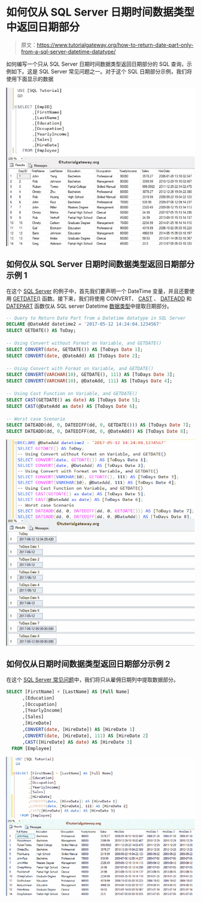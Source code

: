 # 如何仅从 SQL Server 日期时间数据类型中返回日期部分

> 原文：<https://www.tutorialgateway.org/how-to-return-date-part-only-from-a-sql-server-datetime-datatype/>

如何编写一个只从 SQL Server 日期时间数据类型返回日期部分的 SQL 查询，示例如下。这是 SQL Server 常见问题之一。对于这个 SQL 日期部分示例，我们将使用下面显示的数据

![How to Return Date Part Only from a SQL Server Datetime datatype 1](img/3f4c7afa9ca52a431e3c31f31e85b64d.png)

## 如何仅从 SQL Server 日期时间数据类型返回日期部分示例 1

在这个 [SQL Server](https://www.tutorialgateway.org/sql/) 的例子中，首先我们要声明一个 DateTime 变量，并且还要使用 [GETDATE()](https://www.tutorialgateway.org/sql-getdate-function/) 函数。接下来，我们将使用 CONVERT、 [CAST](https://www.tutorialgateway.org/sql-cast-function/) 、 [DATEADD](https://www.tutorialgateway.org/sql-dateadd/) 和 [DATEPART](https://www.tutorialgateway.org/sql-datepart/) 函数仅从 SQL server Datetime [数据类型](https://www.tutorialgateway.org/sql-data-types/)中提取日期部分。

```sql
-- Query to Return Date Part from a Datetime datatype in SQL Server
DECLARE @DateAdd datetime2 = '2017-05-12 14:24:04.1234567'
SELECT GETDATE() AS ToDay;

-- Using Convert without Format on Variable, and GETDATE()
SELECT CONVERT(date, GETDATE()) AS [ToDays Date 1];
SELECT CONVERT(date, @DateAdd) AS [ToDays Date 2];

-- Using Convert with Format on Variable, and GETDATE()
SELECT CONVERT(VARCHAR(10), GETDATE(), 111) AS [ToDays Date 3];
SELECT CONVERT(VARCHAR(10), @DateAdd, 111) AS [ToDays Date 4];

-- Using Cast Function on Variable, and GETDATE()
SELECT CAST(GETDATE() as date) AS [ToDays Date 5];
SELECT CAST(@DateAdd as date) AS [ToDays Date 6];

-- Worst case Scenario  
SELECT DATEADD(dd, 0, DATEDIFF(dd, 0, GETDATE())) AS [ToDays Date 7];
SELECT DATEADD(dd, 0, DATEDIFF(dd, 0, @DateAdd)) AS [ToDays Date 8];
```

![How to Return Date Part Only from a SQL Server Datetime datatype 2](img/a37a0a91263e8d461d21f921c1ec9ce4.png)

## 如何仅从日期时间数据类型返回日期部分示例 2

在这个 [SQL Server 常见问题](https://www.tutorialgateway.org/sql-interview-questions/)中，我们将只从雇佣日期列中提取数据部分。

```sql
SELECT [FirstName] + [LastName] AS [Full Name]
      ,[Education]
      ,[Occupation]
      ,[YearlyIncome]
      ,[Sales]
      ,[HireDate]
      ,CONVERT(date, [HireDate]) AS [HireDate 1]
      ,CONVERT(date, [HireDate], 111) AS [HireDate 2]
      ,CAST([HireDate] AS date) AS [HireDate 3]
  FROM [Employee]
```

![How to Return Date Part Only from a SQL Server Datetime datatype 3](img/00d0784992852daab25f3928c41652a6.png)